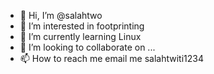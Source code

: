 - 👋 Hi, I’m @salahtwo
- 👀 I’m interested in footprinting 
- 🌱 I’m currently learning Linux
- 💞️ I’m looking to collaborate on ...
- 📫 How to reach me email me salahtwiti1234

<!---
salahtwo/salahtwo is a ✨ special ✨ repository because its `README.md` (this file) appears on your GitHub profile.
You can click the Preview link to take a look at your changes.
--->
